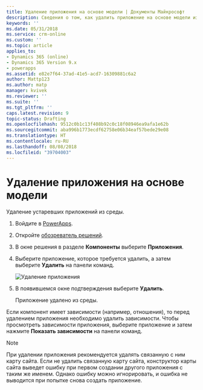 ```yaml
---
title: Удаление приложения на основе модели | Документы Майкрософт
description: Сведения о том, как удалить приложение на основе модели из среды PowerApps.
keywords: ''
ms.date: 05/31/2018
ms.service: crm-online
ms.custom: ''
ms.topic: article
applies_to:
- Dynamics 365 (online)
- Dynamics 365 Version 9.x
- powerapps
ms.assetid: e82e7f64-37ad-41e5-acd7-16309881c6a2
author: Mattp123
ms.author: matp
manager: kvivek
ms.reviewer: ''
ms.suite: ''
ms.tgt_pltfrm: ''
caps.latest.revision: 9
topic-status: Drafting
ms.openlocfilehash: 9512c0b1c13f408b92c0c18f08946ea9afa1e62b
ms.sourcegitcommit: aba996b1773ecdf62758e06b34eaf57bede29e08
ms.translationtype: HT
ms.contentlocale: ru-RU
ms.lasthandoff: 08/08/2018
ms.locfileid: "39704003"
---
```

# <a name="delete-a-model-driven-app"></a>Удаление приложения на основе модели

Удаление устаревших приложений из среды.

1. Войдите в [PowerApps](https://web.powerapps.com/).
2. Откройте [обозреватель решений](advanced-navigation.md#solution-explorer). 
3. В окне решения в разделе **Компоненты** выберите **Приложения**.
4. Выберите приложение, которое требуется удалить, а затем выберите **Удалить** на панели команд.

    ![Удаление приложения](media/app-module-solution-window.png "Удаление приложения")

5. В появившемся окне подтверждения выберите **Удалить**.

   Приложение удалено из среды.
  
Если компонент имеет зависимости (например, отношения), то перед удалением приложения необходимо удалить зависимости. Чтобы просмотреть зависимости приложения, выберите приложение и затем нажмите **Показать зависимости** на панели команд.

> [!NOTE]
> При удалении приложения рекомендуется удалять связанную с ним карту сайта. Если не удалить связанную карту сайта, конструктор карты сайта выведет ошибку при первом создании другого приложения с таким же именем. Однако ошибку можно игнорировать, и ошибка не выводится при попытке снова создать приложение.


